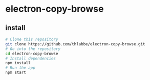 # electron-copy-browse

## install

```bash
# Clone this repository
git clone https://github.com/thlabbe/electron-copy-browse.git
# Go into the repository
cd electron-copy-browse
# Install dependencies
npm install
# Run the app
npm start
```
